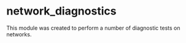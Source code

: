 # network_diagnostics


This module was created to perform a number of diagnostic tests on networks. 
